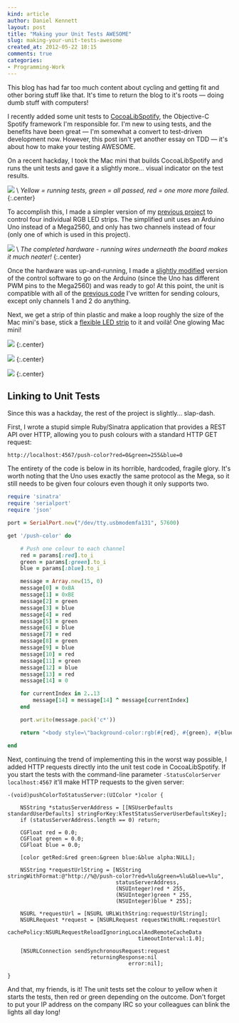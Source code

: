 ```yaml
---
kind: article
author: Daniel Kennett
layout: post
title: "Making your Unit Tests AWESOME"
slug: making-your-unit-tests-awesome
created_at: 2012-05-22 18:15
comments: true
categories:
- Programming-Work
---
```


This blog has had far too much content about cycling and getting fit and other boring stuff like that. It's time to return the blog to it's roots — doing dumb stuff with computers!

I recently added some unit tests to [CocoaLibSpotify](https://github.com/spotify/cocoalibspotify), the Objective-C Spotify framework I'm responsible for. I'm new to using tests, and the benefits have been great — I'm somewhat a convert to test-driven development now. However, this post isn't yet another essay on TDD — it's about how to make your testing AWESOME.

On a recent hackday, I took the Mac mini that builds CocoaLibSpotify and runs the unit tests and gave it a slightly more… visual indicator on the test results.

[<img src="http://pcdn.500px.net/7840881/202d5d2e2e3a53050e0c977b1abbc9dfae181793/4.jpg" />](http://500px.com/photo/7840881) \\
 *Yellow = running tests, green = all passed, red = one more more failed.* 
{:.center}

To accomplish this, I made a simpler version of my [previous project](http://ikennd.ac/blog/2011/10/arduino-dioder-part-three/) to control four individual RGB LED strips. The simplified unit uses an Arduino Uno instead of a Mega2560, and only has two channels instead of four (only one of which is used in this project).

[<img src="http://pcdn.500px.net/7840903/7b0e4b152b896ade6775bded0935b7568c04b1e5/4.jpg" />](http://500px.com/photo/7840903) \\
 *The completed hardware - running wires underneath the board makes it much neater!* 
{:.center}

Once the hardware was up-and-running, I made a [slightly modified](https://github.com/iKenndac/Arduino-Dioder-Playground/commit/ad1f02da6f13099718d813353887acec3132618e) version of the control software to go on the Arduino (since the Uno has different PWM pins to the Mega2560) and was ready to go! At this point, the unit is compatible with all of the [previous code](https://github.com/iKenndac/Arduino-Dioder-Playground) I've written for sending colours, except only channels 1 and 2 do anything.

Next, we get a strip of thin plastic and make a loop roughly the size of the Mac mini's base, stick a [flexible LED strip](http://www.ikea.com/se/sv/catalog/products/00191735/) to it and voilà! One glowing Mac mini!

[<img src="http://pcdn.500px.net/7840897/77b4e1cccea73713ed5ab6e3a6db0d6e09905a41/4.jpg" />](http://500px.com/photo/7840897)
{:.center}


[<img src="http://pcdn.500px.net/7840885/94dbe9e3ea37c71222017dab775e6a14199f4415/4.jpg" />](http://500px.com/photo/7840885)
{:.center}

[<img src="http://pcdn.500px.net/7840892/131b5d03bccf210273523585e2a5fcbe679cad3c/4.jpg" />](http://500px.com/photo/7840892)
{:.center}

## Linking to Unit Tests ##

Since this was a hackday, the rest of the project is slightly… slap-dash.

First, I wrote a stupid simple Ruby/Sinatra application that provides a REST API over HTTP, allowing you to push colours with a standard HTTP GET request:

`http://localhost:4567/push-color?red=0&green=255&blue=0`

The entirety of the code is below in its horrible, hardcoded, fragile glory. It's worth noting that the Uno uses exactly the same protocol as the Mega, so it still needs to be given four colours even though it only supports two.

~~~~~~~~ ruby
require 'sinatra'
require 'serialport'
require 'json'

port = SerialPort.new("/dev/tty.usbmodemfa131", 57600)

get '/push-color' do

    # Push one colour to each channel
    red = params[:red].to_i
    green = params[:green].to_i
    blue = params[:blue].to_i

    message = Array.new(15, 0)
    message[0] = 0xBA
    message[1] = 0xBE
    message[2] = green
    message[3] = blue
    message[4] = red
    message[5] = green
    message[6] = blue
    message[7] = red
    message[8] = green
    message[9] = blue
    message[10] = red
    message[11] = green
    message[12] = blue
    message[13] = red
    message[14] = 0

    for currentIndex in 2..13
        message[14] = message[14] ^ message[currentIndex]
    end

    port.write(message.pack('c*'))

    return "<body style=\"background-color:rgb(#{red}, #{green}, #{blue})\">#{message.to_s}</body>"

end
~~~~~~~~

Next, continuing the trend of implementing this in the worst way possible, I added HTTP requests directly into the unit test code in CocoaLibSpotify. If you start the tests with the command-line parameter `-StatusColorServer localhost:4567` it'll make HTTP requests to the given server:

~~~~~~~~
-(void)pushColorToStatusServer:(UIColor *)color {
    
    NSString *statusServerAddress = [[NSUserDefaults standardUserDefaults] stringForKey:kTestStatusServerUserDefaultsKey];
    if (statusServerAddress.length == 0) return;
    
    CGFloat red = 0.0;
    CGFloat green = 0.0;
    CGFloat blue = 0.0;
    
    [color getRed:&red green:&green blue:&blue alpha:NULL];
    
    NSString *requestUrlString = [NSString stringWithFormat:@"http://%@/push-color?red=%lu&green=%lu&blue=%lu",
                                  statusServerAddress,
                                  (NSUInteger)red * 255,
                                  (NSUInteger)green * 255,
                                  (NSUInteger)blue * 255];
    
    NSURL *requestUrl = [NSURL URLWithString:requestUrlString];                              
    NSURLRequest *request = [NSURLRequest requestWithURL:requestUrl 
                                             cachePolicy:NSURLRequestReloadIgnoringLocalAndRemoteCacheData
                                         timeoutInterval:1.0];
    
    [NSURLConnection sendSynchronousRequest:request
                          returningResponse:nil
                                      error:nil];
    
}
~~~~~~~~

And that, my friends, is it! The unit tests set the colour to yellow when it starts the tests, then red or green depending on the outcome. Don't forget to put your IP address on the company IRC so your colleagues can blink the lights all day long!
